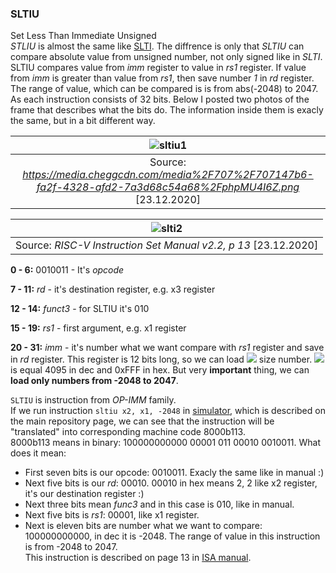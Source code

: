 ### SLTIU
Set Less Than Immediate Unsigned<br/>
*STLIU* is almost the same like [SLTI](https://github.com/mozerpol/learningRISC-V/tree/main/instructions/SLTI). The diffrence is only that *SLTIU* can compare absolute value from unsigned number, not only signed like in *SLTI*. <br/>
SLTIU compares value from *imm* register to value in *rs1* register. If value from *imm* is greater than value from *rs1*, then save number *1* in *rd* register. The range of value, which can be compared is is from abs(-2048) to 2047. <br/>
As each instruction consists of 32 bits. Below I posted two photos of the frame that describes what the bits do. The information inside them is exacly the same, but in a bit different way. 

| ![sltiu1](https://user-images.githubusercontent.com/43972902/103022760-ea8ef300-454c-11eb-8daf-f9e98f5f3897.png) |
|:--:|
| Source: *https://media.cheggcdn.com/media%2F707%2F707147b6-fa2f-4328-afd2-7a3d68c54a68%2FphpMU4I6Z.png*  [23.12.2020] |

| ![slti2](https://user-images.githubusercontent.com/43972902/102727844-9f949600-4328-11eb-9172-3e0911e5b037.png) |
|:--:|
| Source: *RISC-V Instruction Set Manual v2.2, p 13*  [23.12.2020] |

**0 - 6:** 0010011 - It's *opcode*

**7 - 11:**  *rd* - it's destination register, e.g. x3 register

**12 - 14:** *funct3* - for SLTIU it's 010

**15 - 19:** *rs1* - first argument, e.g. x1 register

**20 - 31:** *imm* - it's number what we want compare with *rs1* register and save in *rd* register. This register is 12 bits long, so we can load <img src="https://render.githubusercontent.com/render/math?math=2^{12}-1">  size number. <img src="https://render.githubusercontent.com/render/math?math=2^{12}-1"> is equal 4095 in dec and 0xFFF in hex. But very **important** thing, we can **load only numbers from -2048 to 2047**.

`SLTIU` is instruction from *OP-IMM* family. <br/>
If we run instruction `sltiu x2, x1, -2048` in [simulator](https://www.kvakil.me/venus/), which is described on the main repository page, we can see that the instruction will be "translated" into corresponding machine code 8000b113. <br/>
8000b113 means in binary: 100000000000 00001 011 00010 0010011. What does it mean:
- First seven bits is our opcode: 0010011. Exacly the same like in manual :)
- Next five bits is our *rd*: 00010. 00010 in hex means 2, 2 like x2 register, it's our destination register :)
- Next three bits mean *func3* and in this case is 010, like in manual.
- Next five bits is *rs1*: 00001, like x1 register.
- Next is eleven bits are number what we want to compare: 100000000000, in dec it is -2048.
The range of value in this instruction is from -2048 to 2047. <br/> 
This instruction is described on page 13 in [ISA manual](https://riscv.org/wp-content/uploads/2017/05/riscv-spec-v2.2.pdf).
